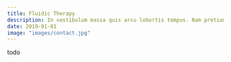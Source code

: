 ```yaml
---
title: Fluidic Therapy
description: In vestibulum massa quis arcu lobortis tempus. Nam pretium arcu in odio vulputate luctus.
date: 2019-01-01
image: "images/contact.jpg"
---
```


todo 



